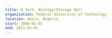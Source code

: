 ```yaml
---
title: B.Tech, Biology(Storage Opt)
organization: Federal University of Technology
location: Akure, Nigeria
start: 2006-01-01
end: 2011-01-01
---
```

